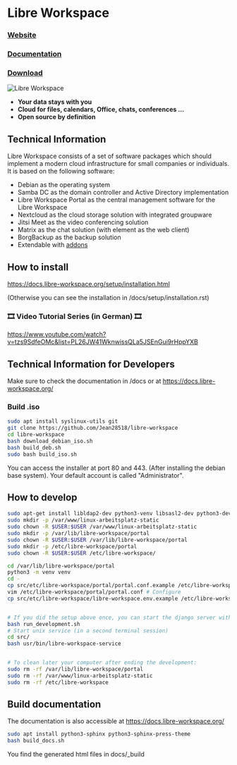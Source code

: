 # Libre Workspace

### [Website](https://www.libre-workspace.org/)
### [Documentation](https://docs.libre-workspace.org/)
### [Download](https://github.com/Jean28518/libre-workspace/releases/latest)

![Libre Workspace](https://www.libre-workspace.org/wp-content/uploads/2024/01/Design-ohne-Titel.jpg)

- **Your data stays with you**
- **Cloud for files, calendars, Office, chats, conferences ...**
- **Open source by definition**

## Technical Information

Libre Workspace consists of a set of software packages which should implement a modern cloud infrastructure for small companies or individuals. It is based on the following software:

- Debian as the operating system
- Samba DC as the domain controller and Active Directory implementation
- Libre Workspace Portal as the central management software for the Libre Workspace
- Nextcloud as the cloud storage solution with integrated groupware
- Jitsi Meet as the video conferencing solution
- Matrix as the chat solution (with element as the web client)
- BorgBackup as the backup solution
- Extendable with [addons](https://docs.libre-workspace.org/modules/addons.html)

## How to install

<https://docs.libre-workspace.org/setup/installation.html>

(Otherwise you can see the installation in /docs/setup/installation.rst)

### 🎞️ Video Tutorial Series (in German) 🎞️

<https://www.youtube.com/watch?v=tzs9SdfeOMc&list=PL26JW41WknwissQLa5JSEnGui9rHppYXB>

## Technical Information for Developers

Make sure to check the documentation in /docs or at <https://docs.libre-workspace.org/>

### Build .iso

```bash
sudo apt install syslinux-utils git
git clone https://github.com/Jean28518/libre-workspace
cd libre-workspace
bash download_debian_iso.sh
bash build_deb.sh
sudo bash build_iso.sh
```

You can access the installer at port 80 and 443. (After installing the debian base system).
Your default account is called "Administrator".

## How to develop

```bash
sudo apt-get install libldap2-dev python3-venv libsasl2-dev python3-dev
sudo mkdir -p /var/www/linux-arbeitsplatz-static
sudo chown -R $USER:$USER /var/www/linux-arbeitsplatz-static
sudo mkdir -p /var/lib/libre-workspace/portal
sudo chown -R $USER:$USER /var/lib/libre-workspace/portal
sudo mkdir -p /etc/libre-workspace/portal
sudo chown -R $USER:$USER /etc/libre-workspace/

cd /var/lib/libre-workspace/portal
python3 -m venv venv
cd -
cp src/etc/libre-workspace/portal/portal.conf.example /etc/libre-workspace/portal/portal.conf
vim /etc/libre-workspace/portal/portal.conf # Configure
cp src/etc/libre-workspace/libre-workspace.env.example /etc/libre-workspace/libre-workspace.env


# If you did the setup above once, you can start the django server with this command
bash run_development.sh
# Start unix service (in a second terminal session)
cd src/
bash usr/bin/libre-workspace-service


# To clean later your computer after ending the development:
sudo rm -rf /var/lib/libre-workspace/portal
sudo rm -rf /var/www/linux-arbeitsplatz-static
sudo rm -rf /etc/libre-workspace
```

## Build documentation

The documentation is also accessible at <https://docs.libre-workspace.org/>

```bash
sudo apt install python3-sphinx python3-sphinx-press-theme
bash build_docs.sh
```

You find the generated html files in docs/_build
